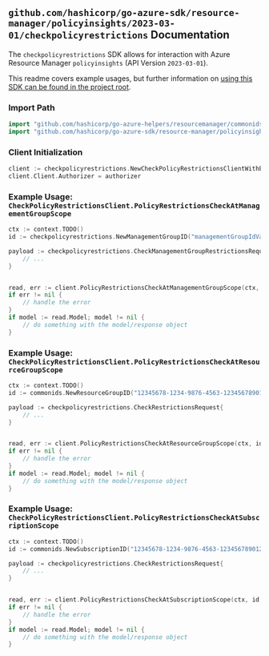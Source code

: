 
## `github.com/hashicorp/go-azure-sdk/resource-manager/policyinsights/2023-03-01/checkpolicyrestrictions` Documentation

The `checkpolicyrestrictions` SDK allows for interaction with Azure Resource Manager `policyinsights` (API Version `2023-03-01`).

This readme covers example usages, but further information on [using this SDK can be found in the project root](https://github.com/hashicorp/go-azure-sdk/tree/main/docs).

### Import Path

```go
import "github.com/hashicorp/go-azure-helpers/resourcemanager/commonids"
import "github.com/hashicorp/go-azure-sdk/resource-manager/policyinsights/2023-03-01/checkpolicyrestrictions"
```


### Client Initialization

```go
client := checkpolicyrestrictions.NewCheckPolicyRestrictionsClientWithBaseURI("https://management.azure.com")
client.Client.Authorizer = authorizer
```


### Example Usage: `CheckPolicyRestrictionsClient.PolicyRestrictionsCheckAtManagementGroupScope`

```go
ctx := context.TODO()
id := checkpolicyrestrictions.NewManagementGroupID("managementGroupIdValue")

payload := checkpolicyrestrictions.CheckManagementGroupRestrictionsRequest{
	// ...
}


read, err := client.PolicyRestrictionsCheckAtManagementGroupScope(ctx, id, payload)
if err != nil {
	// handle the error
}
if model := read.Model; model != nil {
	// do something with the model/response object
}
```


### Example Usage: `CheckPolicyRestrictionsClient.PolicyRestrictionsCheckAtResourceGroupScope`

```go
ctx := context.TODO()
id := commonids.NewResourceGroupID("12345678-1234-9876-4563-123456789012", "example-resource-group")

payload := checkpolicyrestrictions.CheckRestrictionsRequest{
	// ...
}


read, err := client.PolicyRestrictionsCheckAtResourceGroupScope(ctx, id, payload)
if err != nil {
	// handle the error
}
if model := read.Model; model != nil {
	// do something with the model/response object
}
```


### Example Usage: `CheckPolicyRestrictionsClient.PolicyRestrictionsCheckAtSubscriptionScope`

```go
ctx := context.TODO()
id := commonids.NewSubscriptionID("12345678-1234-9876-4563-123456789012")

payload := checkpolicyrestrictions.CheckRestrictionsRequest{
	// ...
}


read, err := client.PolicyRestrictionsCheckAtSubscriptionScope(ctx, id, payload)
if err != nil {
	// handle the error
}
if model := read.Model; model != nil {
	// do something with the model/response object
}
```
